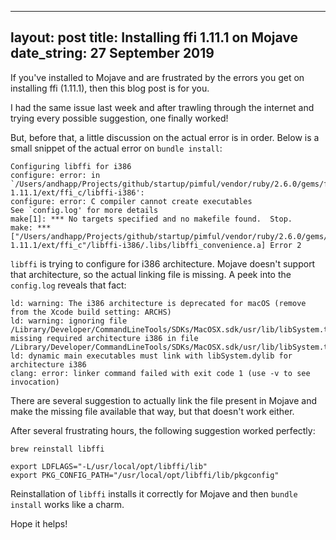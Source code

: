 
---
layout: post
title: Installing ffi 1.11.1 on Mojave
date_string: 27 September 2019
---

If you've installed to Mojave and are frustrated by the errors you get on installing ffi (1.11.1), then this blog 
post is for you.

I had the same issue last week and after trawling through the internet and trying every possible suggestion, one finally
worked!

But, before that, a little discussion on the actual error is in order. Below is a small snippet of the actual error on `bundle install`:

```
Configuring libffi for i386
configure: error: in `/Users/andhapp/Projects/github/startup/pimful/vendor/ruby/2.6.0/gems/ffi-1.11.1/ext/ffi_c/libffi-i386':
configure: error: C compiler cannot create executables
See `config.log' for more details
make[1]: *** No targets specified and no makefile found.  Stop.
make: *** ["/Users/andhapp/Projects/github/startup/pimful/vendor/ruby/2.6.0/gems/ffi-1.11.1/ext/ffi_c"/libffi-i386/.libs/libffi_convenience.a] Error 2
```

`libffi` is trying to configure for i386 architecture. Mojave doesn't support that architecture, so the actual linking file is missing. A peek into the 
`config.log` reveals that fact:

```
ld: warning: The i386 architecture is deprecated for macOS (remove from the Xcode build setting: ARCHS)
ld: warning: ignoring file /Library/Developer/CommandLineTools/SDKs/MacOSX.sdk/usr/lib/libSystem.tbd, missing required architecture i386 in file /Library/Developer/CommandLineTools/SDKs/MacOSX.sdk/usr/lib/libSystem.tbd
ld: dynamic main executables must link with libSystem.dylib for architecture i386
clang: error: linker command failed with exit code 1 (use -v to see invocation)
```

There are several suggestion to actually link the file present in Mojave and make the missing file available that way, but that doesn't work either.

After several frustrating hours, the following suggestion worked perfectly:

```
brew reinstall libffi

export LDFLAGS="-L/usr/local/opt/libffi/lib"
export PKG_CONFIG_PATH="/usr/local/opt/libffi/lib/pkgconfig"
```

Reinstallation of `libffi` installs it correctly for Mojave and then `bundle install` works like a charm.


Hope it helps!
